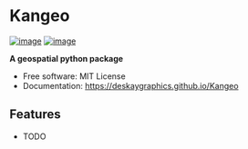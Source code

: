 # Kangeo


[![image](https://img.shields.io/pypi/v/Kangeo.svg)](https://pypi.python.org/pypi/Kangeo)
[![image](https://img.shields.io/conda/vn/conda-forge/Kangeo.svg)](https://anaconda.org/conda-forge/Kangeo)


**A geospatial python package**


-   Free software: MIT License
-   Documentation: https://deskaygraphics.github.io/Kangeo
    

## Features

-   TODO
